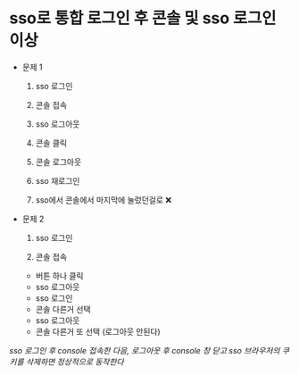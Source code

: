 # sso로 통합 로그인 후 콘솔 및 sso 로그인 이상

- 문제 1
  1. sso 로그인

  2. 콘솔 접속

  3. sso 로그아웃

  4. 콘솔 클릭

  5. 콘솔 로그아웃

  6. sso 재로그인

  7. sso에서 콘솔에서 마지막에 눌렀던걸로 :x:



- 문제 2

  1. sso 로그인

  2. 콘솔 접속

  - 버튼 하나 클릭
  - sso 로그아웃
  - sso 로그인
  - 콘솔 다른거 선택
  - sso 로그아웃
  - 콘솔 다른거 또 선택 (로그아웃 안된다)



*sso 로그인 후 console 접속한 다음, 로그아웃 후 console 창 닫고 sso 브라우저의 쿠키를 삭제하면 정상적으로 동작한다*

